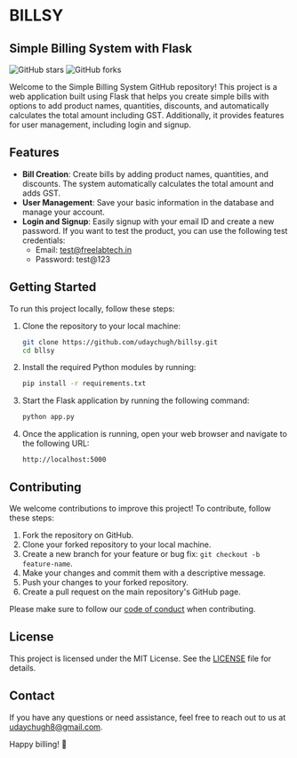 # BILLSY
## Simple Billing System with Flask

![GitHub stars](https://img.shields.io/github/stars/udaychugh/billsy?style=social)
![GitHub forks](https://img.shields.io/github/forks/udaychugh/billsy?style=social)

Welcome to the Simple Billing System GitHub repository! This project is a web application built using Flask that helps you create simple bills with options to add product names, quantities, discounts, and automatically calculates the total amount including GST. Additionally, it provides features for user management, including login and signup.

## Features

- **Bill Creation**: Create bills by adding product names, quantities, and discounts. The system automatically calculates the total amount and adds GST.
- **User Management**: Save your basic information in the database and manage your account.
- **Login and Signup**: Easily signup with your email ID and create a new password. If you want to test the product, you can use the following test credentials:
  - Email: test@freelabtech.in
  - Password: test@123

## Getting Started

To run this project locally, follow these steps:

1. Clone the repository to your local machine:
   ```bash
   git clone https://github.com/udaychugh/billsy.git
   cd bllsy
   ```

2. Install the required Python modules by running:
   ```bash
   pip install -r requirements.txt
   ```

3. Start the Flask application by running the following command:
   ```bash
   python app.py
   ```

4. Once the application is running, open your web browser and navigate to the following URL:
   ```
   http://localhost:5000
   ```

## Contributing

We welcome contributions to improve this project! To contribute, follow these steps:

1. Fork the repository on GitHub.
2. Clone your forked repository to your local machine.
3. Create a new branch for your feature or bug fix: `git checkout -b feature-name`.
4. Make your changes and commit them with a descriptive message.
5. Push your changes to your forked repository.
6. Create a pull request on the main repository's GitHub page.

Please make sure to follow our [code of conduct](CODE_OF_CONDUCT.md) when contributing.

## License

This project is licensed under the MIT License. See the [LICENSE](LICENSE) file for details.

## Contact

If you have any questions or need assistance, feel free to reach out to us at [udaychugh8@gmail.com](mailto:udaychugh8@gmail.com).

Happy billing! 🚀
